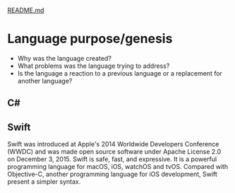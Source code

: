 [README.md](../README.md)

# Language purpose/genesis
* Why was the language created?
* What problems was the language trying to address?
* Is the language a reaction to a previous language or a replacement for another language?

## C#


## Swift
Swift was introduced at Apple's 2014 Worldwide Developers Conference (WWDC) and was made open source software under Apache License 2.0 on December 3, 2015. Swift is safe, fast, and expressive. It is a powerful programming language for macOS, iOS, watchOS and tvOS. Compared with Objective-C, another programming language for iOS development, Swift present a simpler syntax. 